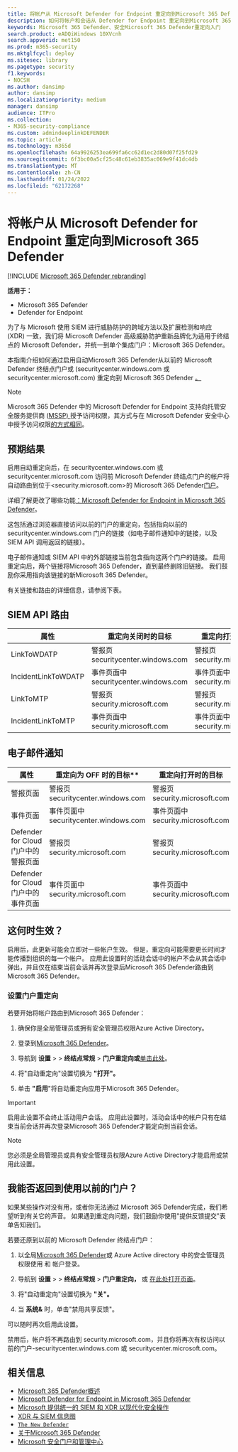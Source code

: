 ```yaml
---
title: 将帐户从 Microsoft Defender for Endpoint 重定向到Microsoft 365 Defender
description: 如何将帐户和会话从 Defender for Endpoint 重定向到Microsoft 365 Defender。
keywords: Microsoft 365 Defender、安全Microsoft 365 Defender重定向入门
search.product: eADQiWindows 10XVcnh
search.appverid: met150
ms.prod: m365-security
ms.mktglfcycl: deploy
ms.sitesec: library
ms.pagetype: security
f1.keywords:
- NOCSH
ms.author: dansimp
author: dansimp
ms.localizationpriority: medium
manager: dansimp
audience: ITPro
ms.collection:
- M365-security-compliance
ms.custom: admindeeplinkDEFENDER
ms.topic: article
ms.technology: m365d
ms.openlocfilehash: 64a9926253ea699fa6cc62d1ec2d80d07f25fd29
ms.sourcegitcommit: 6f3bc00a5cf25c48c61eb3835ac069e9f41dc4db
ms.translationtype: MT
ms.contentlocale: zh-CN
ms.lasthandoff: 01/24/2022
ms.locfileid: "62172268"
---
```

# <a name="redirecting-accounts-from-microsoft-defender-for-endpoint-to-microsoft-365-defender"></a>将帐户从 Microsoft Defender for Endpoint 重定向到Microsoft 365 Defender

[!INCLUDE [Microsoft 365 Defender rebranding](../includes/microsoft-defender.md)]

**适用于：**
- Microsoft 365 Defender
- Defender for Endpoint

为了与 Microsoft 使用 SIEM 进行威胁防护的跨域方法以及扩展检测和响应 (XDR) 一致，我们将 Microsoft Defender 高级威胁防护重新品牌化为适用于终结点的 Microsoft Defender，并统一到单个集成门户：Microsoft 365 Defender。

本指南介绍如何通过启用自动Microsoft 365 Defender从以前的 Microsoft Defender 终结点门户或 (securitycenter.windows.com 或 securitycenter.microsoft.com) 重定向到 Microsoft 365 Defender <a href="https://go.microsoft.com/fwlink/p/?linkid=2077139" target="_blank">。</a>

> [!NOTE]
> Microsoft 365 Defender 中的 Microsoft Defender for Endpoint 支持向托管安全服务提供商 ([MSSP) ](/windows/security/threat-protection/microsoft-defender-atp/grant-mssp-access)授予访问权限，其方式与在 Microsoft Defender 安全中心 中授予访问权限[的方式相同](./mssp-access.md)。

## <a name="what-to-expect"></a>预期结果

启用自动重定向后，在 securitycenter.windows.com 或 securitycenter.microsoft.com 访问前 Microsoft Defender 终结点门户的帐户将自动路由到位于<security.microsoft.com>的 Microsoft 365 Defender<a href="https://go.microsoft.com/fwlink/p/?linkid=2077139" target="_blank">门户</a>。

详细了解更改了哪些功能[：Microsoft Defender for Endpoint in Microsoft 365 Defender](microsoft-365-security-center-mde.md)。

这包括通过浏览器直接访问以前的门户的重定向，包括指向以前的 securitycenter.windows.com 门户的链接（如电子邮件通知中的链接，以及 SIEM API 调用返回的链接）。  

 电子邮件通知或 SIEM API 中的外部链接当前包含指向这两个门户的链接。 启用重定向后，两个链接将Microsoft 365 Defender，直到最终删除旧链接。 我们鼓励你采用指向该链接的新Microsoft 365 Defender。

有关链接和路由的详细信息，请参阅下表。
## <a name="siem-api-routing"></a>SIEM API 路由

| 属性 | 重定向关闭时的目标 | 重定向打开时的目标 |
|---------|---------|---------|
| LinkToWDATP | 警报页 securitycenter.windows.com | 警报页 security.microsoft.com |
| IncidentLinkToWDATP | 事件页面中 securitycenter.windows.com | 事件页面中 security.microsoft.com |
| LinkToMTP | 警报页 security.microsoft.com | 警报页 security.microsoft.com |
| IncidentLinkToMTP | 事件页面中 security.microsoft.com | 事件页面中 security.microsoft.com |

## <a name="email-alert-notifications"></a>电子邮件通知

| 属性 | 重定向为 OFF 时的目标** | 重定向打开时的目标 |
|---------|---------|---------|
| 警报页面 | 警报页 securitycenter.windows.com | 警报页 security.microsoft.com |
| 事件页面 |事件页面中 securitycenter.windows.com | 事件页面中 security.microsoft.com |
| Defender for Cloud 门户中的警报页面 | 警报页 security.microsoft.com | 警报页 security.microsoft.com |
| Defender for Cloud 门户中的事件页面 | 事件页面中 security.microsoft.com | 事件页面中 security.microsoft.com |

## <a name="when-does-this-take-effect"></a>这何时生效？

启用后，此更新可能会立即对一些帐户生效。 但是，重定向可能需要更长时间才能传播到组织的每一个帐户。 应用此设置时的活动会话中的帐户不会从其会话中弹出，并且仅在结束当前会话并再次登录后Microsoft 365 Defender路由到 Microsoft 365 Defender。  

### <a name="set-up-portal-redirection"></a>设置门户重定向

若要开始将帐户路由到Microsoft 365 Defender：

1. 确保你是全局管理员或拥有安全管理员权限Azure Active Directory。

2. 登录到<a href="https://go.microsoft.com/fwlink/p/?linkid=2077139" target="_blank">Microsoft 365 Defender</a>。

3. 导航到 **设置**  >    >  **终结点常规**  >  **门户重定向或**[单击此处](https://security.microsoft.com/preferences2/portal_redirection)。  

4. 将"自动重定向"设置切换为 **"打开"。**

5. 单击 **"启用**"将自动重定向应用于Microsoft 365 Defender。

>[!IMPORTANT]
>启用此设置不会终止活动用户会话。 应用此设置时，活动会话中的帐户只有在结束当前会话并再次登录Microsoft 365 Defender才能定向到当前会话。

>[!NOTE]
>您必须是全局管理员或具有安全管理员权限Azure Active Directory才能启用或禁用此设置。  

## <a name="can-i-go-back-to-using-the-former-portal"></a>我能否返回到使用以前的门户？

如果某些操作对没有用，或者你无法通过 Microsoft 365 Defender完成，我们希望听到有关它的声音。 如果遇到重定向问题，我们鼓励你使用"提供反馈提交"表单告知我们。

若要还原到以前的 Microsoft Defender 终结点门户：

1. 以全局<a href="https://go.microsoft.com/fwlink/p/?linkid=2077139" target="_blank">Microsoft 365 Defender</a>或 Azure Active directory 中的安全管理员权限使用 和 帐户登录。

2. 导航到 **设置**  >    >  **终结点常规**  >  **门户重定向，** 或 [在此处打开页面](https://security.microsoft.com/preferences2/portal_redirection)。  

3. 将"自动重定向"设置切换为 **"关"。**

4. 当 **系统&** 时，单击"禁用共享反馈"。

可以随时再次启用此设置。 

禁用后，帐户将不再路由到 security.microsoft.com，并且你将再次有权访问以前的门户-securitycenter.windows.com 或 securitycenter.microsoft.com。 

## <a name="related-information"></a>相关信息
- [Microsoft 365 Defender概述](microsoft-365-defender.md)
- [Microsoft Defender for Endpoint in Microsoft 365 Defender](microsoft-365-security-center-mde.md)
- [Microsoft 提供统一的 SIEM 和 XDR 以现代化安全操作](https://www.microsoft.com/security/blog/?p=91813) 
- [XDR 与 SIEM 信息图](https://afrait.com/blog/xdr-versus-siem/) 
- [`The New Defender`](https://afrait.com/blog/the-new-defender/) 
- [关于Microsoft 365 Defender](https://www.microsoft.com/microsoft-365/security/microsoft-365-defender) 
- [Microsoft 安全门户和管理中心](portals.md)
